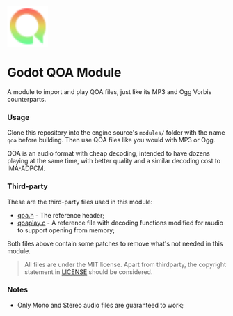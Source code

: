 <img src="https://github.com/DeeJayLSP/godot-qoa-module/raw/master/editor/icons/AudioStreamQOA.svg" alt="AudioStreamQOA.svg" width=94/>

# Godot QOA Module
A module to import and play QOA files, just like its MP3 and Ogg Vorbis counterparts.

### Usage
Clone this repository into the engine source's `modules/` folder with the name `qoa` before building. Then use QOA files like you would with MP3 or Ogg.

QOA is an audio format with cheap decoding, intended to have dozens playing at the same time, with better quality and a similar decoding cost to IMA-ADPCM.

### Third-party
These are the third-party files used in this module:
- [qoa.h](https://github.com/phoboslab/qoa/blob/master/qoa.h) - The reference header;
- [qoaplay.c](https://github.com/raysan5/raudio/blob/master/src/external/qoaplay.c) - A reference file with decoding functions modified for raudio to support opening from memory;

Both files above contain some patches to remove what's not needed in this module.

> All files are under the MIT license. Apart from thirdparty, the copyright statement in [LICENSE](https://github.com/DeeJayLSP/godot-qoa-module/blob/master/LICENSE) should be considered.

### Notes
- Only Mono and Stereo audio files are guaranteed to work;
